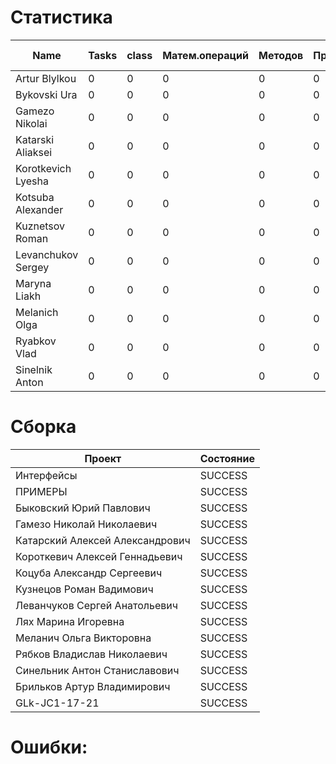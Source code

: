 # Статистика

| Name | Tasks | class | Матем.операций | Методов | Присваиваний | анон.класов | внутр.класов | констант | логирование | лямбды | переменных | перхватов исключений | приват. методов | приват. полей | сравнений | циклов |
| --- | --- | --- | --- | --- | --- | --- | --- | --- | --- | --- | --- | --- | --- | --- | --- | --- |
| Artur Blylkou | 0 | 0 | 0 | 0 | 0 | 0 | 0 | 0 | 0 | 0 | 0 | 0 | 0 | 0 | 0 | 0 |
| Bykovski Ura | 0 | 0 | 0 | 0 | 0 | 0 | 0 | 0 | 0 | 0 | 0 | 0 | 0 | 0 | 0 | 0 |
| Gamezo Nikolai | 0 | 0 | 0 | 0 | 0 | 0 | 0 | 0 | 0 | 0 | 0 | 0 | 0 | 0 | 0 | 0 |
| Katarski Aliaksei | 0 | 0 | 0 | 0 | 0 | 0 | 0 | 0 | 0 | 0 | 0 | 0 | 0 | 0 | 0 | 0 |
| Korotkevich Lyesha | 0 | 0 | 0 | 0 | 0 | 0 | 0 | 0 | 0 | 0 | 0 | 0 | 0 | 0 | 0 | 0 |
| Kotsuba Alexander | 0 | 0 | 0 | 0 | 0 | 0 | 0 | 0 | 0 | 0 | 0 | 0 | 0 | 0 | 0 | 0 |
| Kuznetsov Roman | 0 | 0 | 0 | 0 | 0 | 0 | 0 | 0 | 0 | 0 | 0 | 0 | 0 | 0 | 0 | 0 |
| Levanchukov Sergey | 0 | 0 | 0 | 0 | 0 | 0 | 0 | 0 | 0 | 0 | 0 | 0 | 0 | 0 | 0 | 0 |
| Maryna Liakh | 0 | 0 | 0 | 0 | 0 | 0 | 0 | 0 | 0 | 0 | 0 | 0 | 0 | 0 | 0 | 0 |
| Melanich Olga | 0 | 0 | 0 | 0 | 0 | 0 | 0 | 0 | 0 | 0 | 0 | 0 | 0 | 0 | 0 | 0 |
| Ryabkov Vlad | 0 | 0 | 0 | 0 | 0 | 0 | 0 | 0 | 0 | 0 | 0 | 0 | 0 | 0 | 0 | 0 |
| Sinelnik Anton | 0 | 0 | 0 | 0 | 0 | 0 | 0 | 0 | 0 | 0 | 0 | 0 | 0 | 0 | 0 | 0 |


# Сборка

| Проект | Состояние |
| --- | --- |
| Интерфейсы  | SUCCESS |
| ПРИМЕРЫ  | SUCCESS |
| Быковский Юрий Павлович  | SUCCESS |
| Гамезо Николай Николаевич  | SUCCESS |
| Катарский Алексей Александрович  | SUCCESS |
| Короткевич Алексей Геннадьевич  | SUCCESS |
| Коцуба Александр Сергеевич  | SUCCESS |
| Кузнецов Роман Вадимович  | SUCCESS |
| Леванчуков Сергей Анатольевич  | SUCCESS |
| Лях Марина Игоревна  | SUCCESS |
| Меланич Ольга Викторовна  | SUCCESS |
| Рябков Владислав Николаевич  | SUCCESS |
| Синельник Антон Станиславович  | SUCCESS |
| Брильков Артур Владимирович  | SUCCESS |
| GLk-JC1-17-21  | SUCCESS |


# Ошибки:

